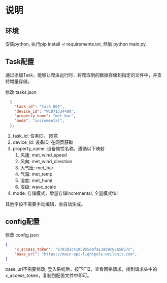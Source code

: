 # 说明

## 环境

安装python, 执行pip install -r requirements.txt, 然后 python main.py.


## Task配置

通过添加Task，能够让爬虫运行时，将爬取到的数据存储到指定的文件中，并支持增量存储。

修改 tasks.json

```json
  {
    "task_id": "task_001",  
    "device_id": "WL071534400",
    "property_name": "met_bar",
    "mode": "incremental",
  },
```

1. task_id: 任务ID， 随意
2. device_id: 设备ID, 在网页获取
3. property_name: 设备属性名称，遵循以下映射
   1. 风速: met_wind_speed
   2. 风向: met_wind_direction
   3. 大气压: met_bar
   4. 气温: met_temp
   5. 湿度: met_humi
   6. 浪级: wave_scale
4. mode: 存储模式，增量存储incremental, 全量模式full

其他字段不需要手动编辑，会自动生成。

## config配置

修改 config.json

```json
{
    "x_access_token": "6783d1c41059556afa13ab9c82a5057c",
    "base_url": "https://main-api-lightpole.weilanit.com",
}
```
base_url不需要修改, 登入系统后，按下F12，查看网络请求，找到请求头中的x_access_token，复制到配置文件中即可。


